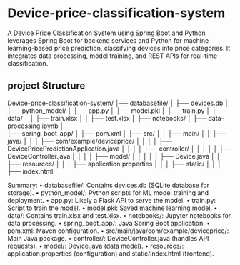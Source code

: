 # Device-price-classification-system
A Device Price Classification System using Spring Boot and Python leverages Spring Boot for backend services and Python for machine learning-based price prediction, classifying devices into price categories. It integrates data processing, model training, and REST APIs for real-time classification.
## project Structure
Device-price-classification-system/
│── databasefile/
│   ├── devices.db
│
│── python_model/
│   ├── app.py
│   ├── model.pkl
│   ├── train.py
│   ├── data/
│   │   ├── train.xlsx
│   │   ├── test.xlsx
│   ├── notebooks/
│       ├── data-processing.ipynb
│       
│── spring_boot_app/
│   ├── pom.xml
│   ├── src/
│   │   ├── main/
│   │       ├── java/
│   │       │   ├── com/example/deviceprice/
│   │       │   │   ├── DevicePricePredictionApplication.java
│   │       │   │   ├── controller/
│   │       │   │   │   ├── DeviceController.java
│   │       │   │   ├── model/
│   │       │   │   │   ├── Device.java
│   │       ├── resources/
│   │       │   ├── application.properties
│   │       │   ├── static/
│   │       │       ├── index.html

Summary:
• databasefile/: Contains devices.db (SQLite database for storage).
• python_model/: Python scripts for ML model training and deployment.
• app.py: Likely a Flask API to serve the model.
• train.py: Script to train the model.
• model.pkl: Saved machine learning model.
• data/: Contains train.xlsx and test.xlsx.
• notebooks/: Jupyter notebooks for data processing.
• spring_boot_app/: Java Spring Boot application.
• pom.xml: Maven configuration.
• src/main/java/com/example/deviceprice/: Main Java package.
• controller/: DeviceController.java (handles API requests).
• model/: Device.java (data model).
• resources/: application.properties (configuration) and static/index.html (frontend).
